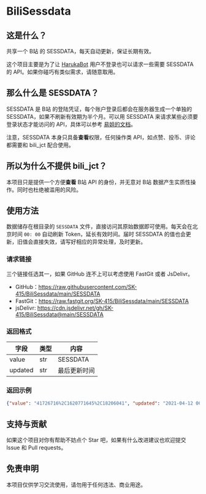 # BiliSessdata

## 这是什么？

共享一个 B站 的 SESSDATA，每天自动更新，保证长期有效。

这个项目主要是为了让 [HarukaBot](https://github.com/SK-415/HarukaBot) 用户不登录也可以请求一些需要 SESSDATA 的 API。如果你碰巧有类似需求，请随意取用。

## 那么什么是 SESSDATA？

SESSDATA 是 B站 的登陆凭证，每个账户登录后都会在服务器生成一个单独的 SESSDATA，如果不刷新有效期为半个月。可以用 SESSDATA 来请求某些必须要登录状态才能访问的 API，具体可以参考 [易姐的文档](https://github.com/SocialSisterYi/bilibili-API-collect/blob/master/other/API_auth.md)。

注意，SESSDATA 本身只具备**查看**权限，任何操作类 API，如点赞、投币、评论都需要和 bili_jct 配合使用。

## 所以为什么不提供 bili_jct？

本项目只是提供一个方便**查看** B站 API 的身份，并无意对 B站 数据产生实质性操作。同时也杜绝被滥用的风险。

## 使用方法

数据储存在根目录的 `SESSDATA` 文件，直接访问其原始数据即可使用。每天会在北京时间 `00: 00` 自动刷新 Token，延长有效时间。届时 SESSDATA 的值也会更新，旧值会直接失效，请写好相应的异常处理，及时更新。

### 请求链接

三个链接任选其一，如果 GitHub 连不上可以考虑使用 FastGit 或者 JsDelivr。

- GitHub：https://raw.githubusercontent.com/SK-415/BiliSessdata/main/SESSDATA
- FastGit：https://raw.fastgit.org/SK-415/BiliSessdata/main/SESSDATA
- jsDelivr: https://cdn.jsdelivr.net/gh/SK-415/BiliSessdata@main/SESSDATA

### 返回格式

|字段|类型|内容|
|---|---|---|
|value|str|SESSDATA|
|updated|str|最后更新时间|

### 返回示例

```json
{"value": "41726716%2C1620771645%2C18206041", "updated": "2021-04-12 06:20:47 CST"}
```

## 支持与贡献

如果这个项目对你有帮助不妨点个 Star 吧，如果有什么改进建议也欢迎提交 Issue 和 Pull requests。

## 免责申明

本项目仅供学习交流使用，请勿用于任何违法、商业用途。